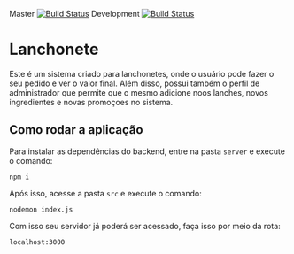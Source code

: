 Master [![Build Status](https://travis-ci.org/almeidadelucas/lanchonete.svg?branch=master)](https://travis-ci.org/almeidadelucas/lanchonete)
Development [![Build Status](https://travis-ci.org/almeidadelucas/lanchonete.svg?branch=development)](https://travis-ci.org/almeidadelucas/lanchonete)
# Lanchonete

Este é um sistema criado para lanchonetes, onde o usuário pode fazer o seu pedido e ver o valor final. Além disso, possui também o perfil de administrador que permite que o mesmo adicione noos lanches, novos ingredientes e novas promoçoes no sistema.

## Como rodar a aplicação
Para instalar as dependências do backend, entre na pasta `server` e execute o comando:
```
npm i
```
Após isso, acesse a pasta `src` e execute o comando:
```
nodemon index.js
```
Com isso seu servidor já poderá ser acessado, faça isso por meio da rota:
```
localhost:3000
```
